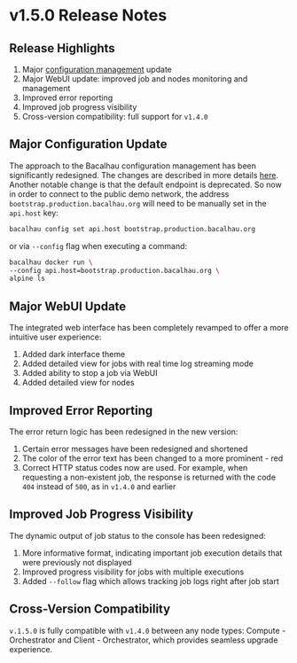 # v1.5.0 Release Notes

## Release Highlights

1. Major [configuration management](../../guides/configuration-management.md) update
2. Major WebUI update: improved job and nodes monitoring and management
3. Improved error reporting
4. Improved job progress visibility
5. Cross-version compatibility: full support for `v1.4.0`

## Major Configuration Update

The approach to the Bacalhau configuration management has been significantly redesigned. The changes are described in more details [here](../../guides/configuration-management.md). Another notable change is that the default endpoint is deprecated. So now in order to connect to the public demo network, the address `bootstrap.production.bacalhau.org` will need to be manually set in the `api.host` key:

```bash
bacalhau config set api.host bootstrap.production.bacalhau.org
```

or via `--config` flag when executing a command:

```bash
bacalhau docker run \
--config api.host=bootstrap.production.bacalhau.org \
alpine ls
```

## Major WebUI Update

The integrated web interface has been completely revamped to offer a more intuitive user experience:

1. Added dark interface theme
2. Added detailed view for jobs with real time log streaming mode
3. Added ability to stop a job via WebUI
4. Added detailed view for nodes

## Improved Error Reporting

The error return logic has been redesigned in the new version:

1. Certain error messages have been redesigned and shortened
2. The color of the error text has been changed to a more prominent - red
3. Correct HTTP status codes now are used. For example, when requesting a non-existent job, the response is returned with the code `404` instead of `500`, as in `v1.4.0` and earlier

## Improved Job Progress Visibility

The dynamic output of job status to the console has been redesigned:

1. More informative format, indicating important job execution details that were previously not displayed
2. Improved progress visibility for jobs with multiple executions
3. Added `--follow` flag which allows tracking job logs right after job start

## Cross-Version Compatibility

`v.1.5.0` is fully compatible with `v1.4.0` between any node types: Compute - Orchestrator and Client - Orchestrator, which provides seamless upgrade experience.
